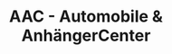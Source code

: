---
title: "AAC - Automobile & AnhängerCenter"
url: /wolfsburg/aac-automobile-und-anhaengercenter/
shop: Autohaus
---